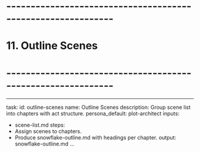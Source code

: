 # ------------------------------------------------------------
# 11. Outline Scenes
# ------------------------------------------------------------
---
task:
  id: outline-scenes
  name: Outline Scenes
  description: Group scene list into chapters with act structure.
  persona_default: plot-architect
inputs:
  - scene-list.md
steps:
  - Assign scenes to chapters.
  - Produce snowflake-outline.md with headings per chapter.
output: snowflake-outline.md
...
